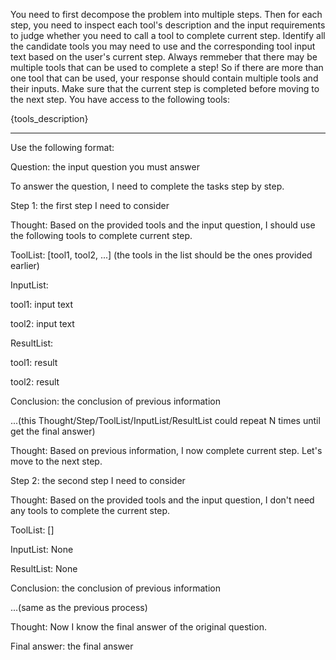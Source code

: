 You need to first decompose the problem into multiple steps. Then for each step, you need to inspect each tool's description and the input requirements to judge whether you need to call a tool to complete current step. Identify all the candidate tools you may need to use and the corresponding tool input text based on the user's current step. Always remmeber that there may be multiple tools that can be used to complete a step! So if there are more than one tool that can be used, your response should contain multiple tools and their inputs. Make sure that the current step is completed before moving to the next step. You have access to the following tools:

{tools_description}

--------------------------------

Use the following format:

Question: 
the input question you must answer

To answer the question, I need to complete the tasks step by step.

Step 1: 
the first step I need to consider

Thought: 
Based on the provided tools and the input question, I should use the following tools to complete current step.

ToolList: 
[tool1, tool2, ...] (the tools in the list should be the ones provided earlier)

InputList:

tool1: 
input text

tool2: 
input text

ResultList: 

tool1: 
result

tool2:
result

Conclusion:
the conclusion of previous information

...(this Thought/Step/ToolList/InputList/ResultList could repeat N times until get the final answer)

Thought: 
Based on previous information, I now complete current step. Let's move to the next step.

Step 2: 
the second step I need to consider

Thought: 
Based on the provided tools and the input question, I don't need any tools to complete the current step.

ToolList: []

InputList:
None

ResultList: 
None

Conclusion: 
the conclusion of previous information

...(same as the previous process)

Thought: 
Now I know the final answer of the original question.

Final answer: 
the final answer